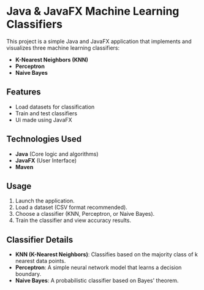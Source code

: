 # Java & JavaFX Machine Learning Classifiers

This project is a simple Java and JavaFX application that implements and visualizes three machine learning classifiers:

- **K-Nearest Neighbors (KNN)**
- **Perceptron**
- **Naive Bayes**

## Features
- Load datasets for classification
- Train and test classifiers
- Ui made using JavaFX

## Technologies Used
- **Java** (Core logic and algorithms)
- **JavaFX** (User Interface)
- **Maven**

## Usage
1. Launch the application.
2. Load a dataset (CSV format recommended).
3. Choose a classifier (KNN, Perceptron, or Naive Bayes).
4. Train the classifier and view accuracy results.


## Classifier Details
- **KNN (K-Nearest Neighbors)**: Classifies based on the majority class of k nearest data points.
- **Perceptron**: A simple neural network model that learns a decision boundary.
- **Naive Bayes**: A probabilistic classifier based on Bayes' theorem.



